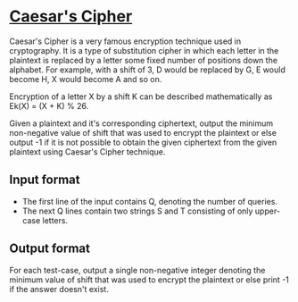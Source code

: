 # [Caesar's Cipher][link]

Caesar's Cipher is a very famous encryption technique used in cryptography. It is a type of substitution cipher in which each letter in the plaintext is replaced by a letter some fixed number of positions down the alphabet. For example, with a shift of 3, D would be replaced by G, E would become H, X would become A and so on.

Encryption of a letter X by a shift K can be described mathematically as Ek(X) = (X + K) % 26.

Given a plaintext and it's corresponding ciphertext, output the minimum non-negative value of shift that was used to encrypt the plaintext or else output -1 if it is not possible to obtain the given ciphertext from the given plaintext using Caesar's Cipher technique.

## Input format

- The first line of the input contains Q, denoting the number of queries.
- The next Q lines contain two strings S and T consisting of only upper-case letters.

## Output format

For each test-case, output a single non-negative integer denoting the minimum value of shift that was used to encrypt the plaintext or else print -1 if the answer doesn't exist.

[link]: https://www.hackerearth.com/practice/algorithms/string-algorithm/basics-of-string-manipulation/practice-problems/algorithm/caesars-cipher-1/
